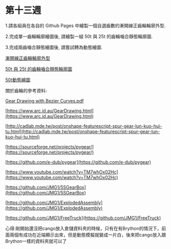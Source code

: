 # 第十三週

1.請各組員在各自的 Github Pages 中繪製一個自選齒數的漸開線正齒輪輪廓外型.

2.完成單一齒輪輪廓繪圖後, 請繪製一組 50t 與 25t 的齒輪嚙合靜態輪廓圖.

3.完成兩齒嚙合靜態繪圖後, 請嘗試轉為動態繪圖.

[漸開線正齒輪輪廓外型](https://s40523146.github.io/cd2018/blog/jian-kai-xian-zheng-chi-lun-lun-kuo-wai-xing.html)

[50t 與 25t 的齒輪嚙合靜態輪廓圖](https://s40523146.github.io/cd2018/blog/50t-yu-25t-de-chi-lun-nie-he-jing-tai-lun-kuo-tu.html)

[50t動態繪圖](https://s40523146.github.io/cd2018/blog/dong-tai-hui-tu.html)

關於齒輪的參考資料:

[Gear Drawing with Bezier Curves.pdf](https://github.com/mdecourse/cd2018/files/2022843/Gear.Drawing.with.Bezier.Curves.pdf)

[https://www.arc.id.au/GearDrawing.html](https://www.arc.id.au/GearDrawing.html)

[http://cadlab.mde.tw/post/onshape-featurescript-spur-gear-lun-kuo-hui-tu.html](http://cadlab.mde.tw/post/onshape-featurescript-spur-gear-lun-kuo-hui-tu.html)

[https://sourceforge.net/projects/pygear/](https://sourceforge.net/projects/pygear/)

[https://github.com/e-dub/pygear](https://github.com/e-dub/pygear)

[https://www.youtube.com/watch?v=TM7whOx02Hc](https://www.youtube.com/watch?v=TM7whOx02Hc)

[https://github.com/JMG1/5SGearBox](https://github.com/JMG1/5SGearBox)

[https://github.com/JMG1/ExplodedAssembly](https://github.com/JMG1/ExplodedAssembly)

[https://github.com/JMG1/FreeTruck](https://github.com/JMG1/FreeTruck)



心得:剛開始還沒把cango放入倉儲資料夾的時候，只有在有Brython的情況下，前面兩個有成功在近端顯示出來，但是動態模擬就變成一片白，後來把cango放入跟Brython一樣的資料夾就可以了

